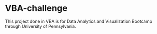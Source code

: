 # VBA-challenge
This project done in VBA is for Data Analytics and Visualization Bootcamp through University of Pennsylvania.
